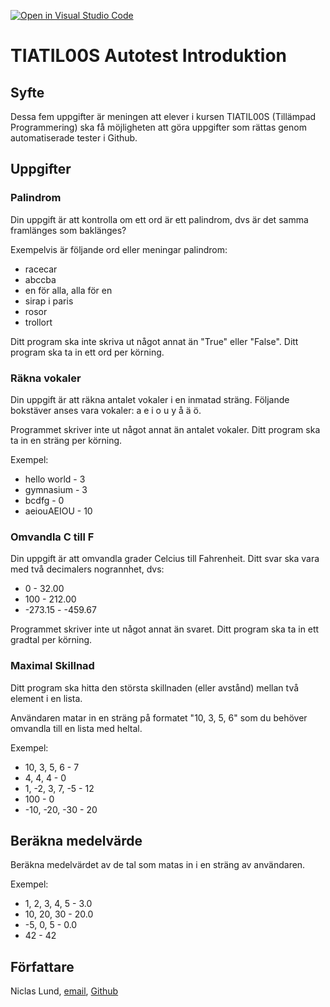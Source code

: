 [![Open in Visual Studio Code](https://classroom.github.com/assets/open-in-vscode-2e0aaae1b6195c2367325f4f02e2d04e9abb55f0b24a779b69b11b9e10269abc.svg)](https://classroom.github.com/online_ide?assignment_repo_id=15659530&assignment_repo_type=AssignmentRepo)
# TIATIL00S Autotest Introduktion

## Syfte

Dessa fem uppgifter är meningen att elever i kursen TIATIL00S (Tillämpad Programmering) ska få möjligheten att göra uppgifter som rättas genom automatiserade tester i Github.

## Uppgifter

### Palindrom

Din uppgift är att kontrolla om ett ord är ett palindrom, dvs är det samma framlänges som baklänges?

Exempelvis är följande ord eller meningar palindrom:

- racecar
- abccba
- en för alla, alla för en
- sirap i paris
- rosor
- trollort

Ditt program ska inte skriva ut något annat än "True" eller "False". Ditt program ska ta in ett ord per körning.

### Räkna vokaler

Din uppgift är att räkna antalet vokaler i en inmatad sträng. Följande bokstäver anses vara vokaler: a e i o u y å ä ö.

Programmet skriver inte ut något annat än antalet vokaler. Ditt program ska ta in en sträng per körning.

Exempel:

- hello world - 3
- gymnasium - 3
- bcdfg - 0
- aeiouAEIOU - 10

### Omvandla C till F

Din uppgift är att omvandla grader Celcius till Fahrenheit. Ditt svar ska vara med två decimalers nogrannhet, dvs:

- 0 - 32.00
- 100 - 212.00
- -273.15 - -459.67

Programmet skriver inte ut något annat än svaret. Ditt program ska ta in ett gradtal per körning.

### Maximal Skillnad

Ditt program ska hitta den största skillnaden (eller avstånd) mellan två element i en lista.

Användaren matar in en sträng på formatet "10, 3, 5, 6" som du behöver omvandla till en lista med heltal.

Exempel:

- 10, 3, 5, 6 - 7
- 4, 4, 4 - 0
- 1, -2, 3, 7, -5 - 12
- 100 - 0
- -10, -20, -30 - 20

## Beräkna medelvärde

Beräkna medelvärdet av de tal som matas in i en sträng av användaren.

Exempel:

- 1, 2, 3, 4, 5 - 3.0
- 10, 20, 30 - 20.0
- -5, 0, 5 - 0.0
- 42 - 42

## Författare

Niclas Lund, [email](niclas.lund@ntig.se), [Github](https://github.com/ntinacklund)

